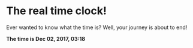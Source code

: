 # The real time clock!

Ever wanted to know what the time is? Well, your journey is about to end!

**The time is Dec 02, 2017, 03:18**